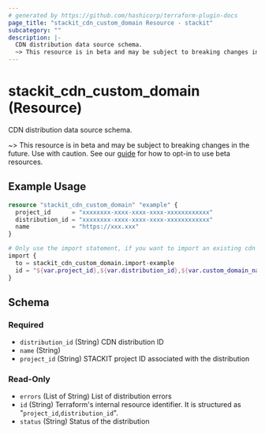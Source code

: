 ```yaml
---
# generated by https://github.com/hashicorp/terraform-plugin-docs
page_title: "stackit_cdn_custom_domain Resource - stackit"
subcategory: ""
description: |-
  CDN distribution data source schema.
  ~> This resource is in beta and may be subject to breaking changes in the future. Use with caution. See our guide https://registry.terraform.io/providers/stackitcloud/stackit/latest/docs/guides/opting_into_beta_resources for how to opt-in to use beta resources.
---
```


# stackit_cdn_custom_domain (Resource)

CDN distribution data source schema.

~> This resource is in beta and may be subject to breaking changes in the future. Use with caution. See our [guide](https://registry.terraform.io/providers/stackitcloud/stackit/latest/docs/guides/opting_into_beta_resources) for how to opt-in to use beta resources.

## Example Usage

```terraform
resource "stackit_cdn_custom_domain" "example" {
  project_id      = "xxxxxxxx-xxxx-xxxx-xxxx-xxxxxxxxxxxx"
  distribution_id = "xxxxxxxx-xxxx-xxxx-xxxx-xxxxxxxxxxxx"
  name            = "https://xxx.xxx"
}

# Only use the import statement, if you want to import an existing cdn custom domain
import {
  to = stackit_cdn_custom_domain.import-example
  id = "${var.project_id},${var.distribution_id},${var.custom_domain_name}"
}
```

<!-- schema generated by tfplugindocs -->
## Schema

### Required

- `distribution_id` (String) CDN distribution ID
- `name` (String)
- `project_id` (String) STACKIT project ID associated with the distribution

### Read-Only

- `errors` (List of String) List of distribution errors
- `id` (String) Terraform's internal resource identifier. It is structured as "`project_id`,`distribution_id`".
- `status` (String) Status of the distribution
